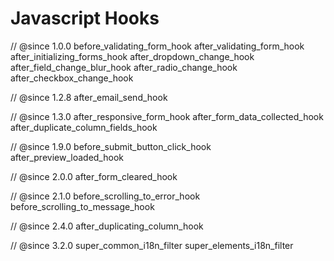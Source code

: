 # Javascript Hooks

// @since 1.0.0
before_validating_form_hook
after_validating_form_hook
after_initializing_forms_hook
after_dropdown_change_hook
after_field_change_blur_hook
after_radio_change_hook
after_checkbox_change_hook

// @since 1.2.8
after_email_send_hook

// @since 1.3.0
after_responsive_form_hook
after_form_data_collected_hook
after_duplicate_column_fields_hook

// @since 1.9.0
before_submit_button_click_hook
after_preview_loaded_hook

// @since 2.0.0
after_form_cleared_hook

// @since 2.1.0
before_scrolling_to_error_hook
before_scrolling_to_message_hook

// @since 2.4.0
after_duplicating_column_hook

// @since 3.2.0
super_common_i18n_filter
super_elements_i18n_filter
